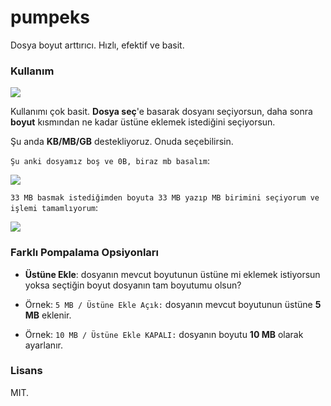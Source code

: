 # pumpeks

Dosya boyut arttırıcı. Hızlı, efektif ve basit.

### Kullanım

![](https://i.imgur.com/UzIwNqP.png)

Kullanımı çok basit. **Dosya seç**'e basarak dosyanı seçiyorsun, daha sonra **boyut** kısmından ne kadar üstüne eklemek istediğini seçiyorsun.

Şu anda **KB/MB/GB** destekliyoruz. Onuda seçebilirsin.

`Şu anki dosyamız boş ve 0B, biraz mb basalım`:

![](https://i.imgur.com/Wwmgz5R.png)

`33 MB basmak istediğimden boyuta 33 MB yazıp MB birimini seçiyorum ve işlemi tamamlıyorum`:

![](https://i.imgur.com/xfPzpZI.png)


### Farklı Pompalama Opsiyonları

- **Üstüne Ekle**: dosyanın mevcut boyutunun üstüne mi eklemek istiyorsun yoksa seçtiğin boyut dosyanın tam boyutumu olsun?

- Örnek: `5 MB / Üstüne Ekle Açık:` dosyanın mevcut boyutunun üstüne **5 MB** eklenir.
- Örnek: `10 MB / Üstüne Ekle KAPALI:` dosyanın boyutu **10 MB** olarak ayarlanır.

### Lisans

MIT.
